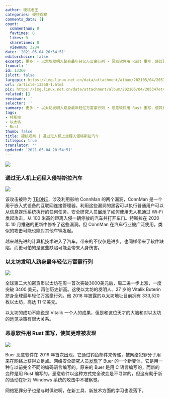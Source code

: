 ```yaml
---
author: 硬核老王
categories: 硬核观察
comments_data: []
count:
  commentnum: 0
  favtimes: 0
  likes: 0
  sharetimes: 0
  viewnum: 3284
date: '2021-05-04 20:54:51'
editorchoice: false
excerpt: 更多：• 以太坊发明人跻身最年轻亿万富豪行列 • 恶意软件用 Rust 重写，使其更难被发现
fromurl: ''
id: 13360
islctt: false
largepic: https://img.linux.net.cn/data/attachment/album/202105/04/205347etv9f3aw9btx3fp0.jpg
url: /article-13360-1.html
pic: https://img.linux.net.cn/data/attachment/album/202105/04/205347etv9f3aw9btx3fp0.jpg.thumb.jpg
related: []
reviewer: ''
selector: ''
summary: 更多：• 以太坊发明人跻身最年轻亿万富豪行列 • 恶意软件用 Rust 重写，使其更难被发现
tags:
- 特斯拉
- 以太坊
- Rust
thumb: false
title: 硬核观察 | 通过无人机上远程入侵特斯拉汽车
titlepic: true
translator: ''
updated: '2021-05-04 20:54:51'
---
```


![](https://img.linux.net.cn/data/attachment/album/202105/04/205347etv9f3aw9btx3fp0.jpg)


### 通过无人机上远程入侵特斯拉汽车


![](https://img.linux.net.cn/data/attachment/album/202105/04/205400nai1au9mirgirll1.jpg)


该攻击被称为 [TBONE](https://kunnamon.io/tbone/)，涉及利用影响 ConnMan 的两个漏洞，ConnMan 是一个用于嵌入式设备的互联网连接管理器。利用这些漏洞的黑客可以执行普通用户可以从信息娱乐系统执行的任何任务。安全研究人员[展示](https://www.securityweek.com/tesla-car-hacked-remotely-drone-zero-click-exploit)了如何使用无人机通过 Wi-Fi 发起攻击，从 100 米高的距离入侵一辆停放的汽车并打开车门。特斯拉在 2020 年 10 月推送的更新中修补了这些漏洞。但 ConnMan 在汽车行业被广泛使用，类似的攻击可能也能对其他车辆发起。


越来越先进的计算机技术进入了汽车，带来的不仅仅是进步，也同样带来了软件缺陷，而更可怕的是这些缺陷可能会带来人身伤害。


### 以太坊发明人跻身最年轻亿万富豪行列


![](https://img.linux.net.cn/data/attachment/album/202105/04/205421yp68iuzpz88e20ze.jpg)


全球第二大加密货币以太坊在周一首次突破3000美元后，周二进一步上涨，一度突破 3400 美元，再创历史新高。这使以太坊的发明人、27 岁的 Vitalik Buterin 跻身全球最年轻亿万富豪行列。他 2018 年披露的以太坊地址目前拥有 333,520 枚以太坊，高达 11 亿美元。


以太坊的成功不能说是 Vitalik 一个人的成果，但是和这位天才的大脑和对以太坊的远见决策有很大关系。


### 恶意软件用 Rust 重写，使其更难被发现


![](https://img.linux.net.cn/data/attachment/album/202105/04/205435n2xrwn3kf4pkhf52.jpg)


Buer 恶意软件在 2019 年首次出现，它通过钓鱼邮件来传递，被网络犯罪分子用来在网络上获得立足点。网络安全研究人员[发现](https://www.proofpoint.com/us/blog/threat-insight/new-variant-buer-loader-written-rust)了 Buer 的一个新变体，它是用一种与以前完全不同的编码语言编写的。原来的 Buer 是用 C 语言编写的，而新的变种是用 Rust 编写的。恶意软件以这种方式完全改变是不寻常的，但这有助于新的活动在针对 Windows 系统的攻击中不被察觉。


网络犯罪分子也是与时俱进啊，在新工具、新技术方面的学习也没落下。